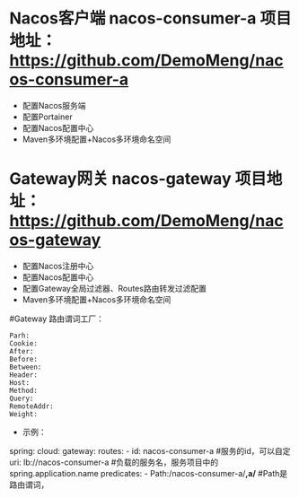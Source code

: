 # Nacos客户端  nacos-consumer-a 项目地址： https://github.com/DemoMeng/nacos-consumer-a
- 配置Nacos服务端
- 配置Portainer
- 配置Nacos配置中心
- Maven多环境配置+Nacos多环境命名空间  

# Gateway网关  nacos-gateway 项目地址： https://github.com/DemoMeng/nacos-gateway
- 配置Nacos注册中心
- 配置Nacos配置中心
- 配置Gateway全局过滤器、Routes路由转发过滤配置
- Maven多环境配置+Nacos多环境命名空间



#Gateway 路由谓词工厂：

    Parh: 
    Cookie: 
    After:
    Before:
    Between:
    Header:
    Host:
    Method:
    Query:
    RemoteAddr:
    Weight: 
    



- 示例：

spring:
    cloud:
        gateway:
            routes:
                - id: nacos-consumer-a #服务的id，可以自定
                  uri: lb://nacos-consumer-a #负载的服务名，服务项目中的 spring.application.name
                  predicates:
                    - Path:/nacos-consumer-a/**,a/**  #Path是路由谓词，  

 